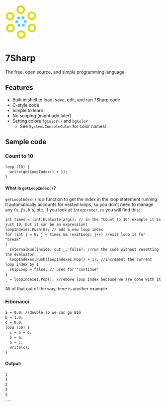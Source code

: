 ![Logo](logo.png)
# 7Sharp

The free, open source, and simple programming language

## Features

- Built in shell to load, save, edit, and run 7Sharp code
- C-style code
- Simple to learn
- No scoping (might add later)
- Setting colors `fgColor()` and `bgColor`
  - See `System.ConsoleColor` for color names!

## Sample code

### Count to 10

```
loop (10) {
  write(getLoopIndex() + 1);
}
```
#### What is `getLoopIndex()`?
`getLoopIndex()` is a function to get the index in the loop statement running. It automatically accounts for nested loops, so you don't need to manage any i's, j's, k's, etc. If you look at `Interpreter.cs` you will find this:
```
int times = (int)Evaluate(args); // in the "Count to 10" example it is just 10, but it can be an expression!
loopIndexes.Push(0); // add a new loop index
for (int j = 0; j < times && !exitLoop; j++) //exit loop is for "break"
{
  InternalRun(inside, out _, false); //run the code without resetting the evaluator
  loopIndexes.Push(loopIndexes.Pop() + 1); //increment the current loop index by 1
  skipLoop = false; // used for "continue"
}
_ = loopIndexes.Pop(); //remove loop index because we are done with it
```
All of that out of the way, here is another example
### Fibonacci
```
a = 0.0; //double so we can go BIG
b = 1.0;
c = 0.0;
loop (50) {
  c = a + b;
  b = a;
  a = c;
  write(c);
}
```
#### Output:
```
1
1
2
3
5
...
```